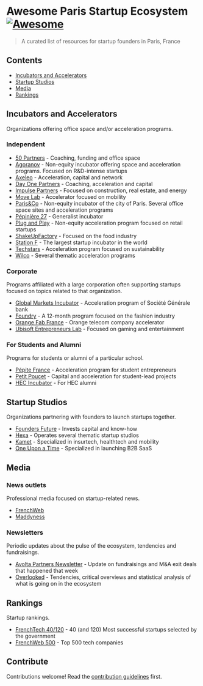 # Awesome Paris Startup Ecosystem [![Awesome](https://awesome.re/badge.svg)](https://awesome.re)

> A curated list of resources for startup founders in Paris, France


## Contents

- [Incubators and Accelerators](#incubators-and-accelerators)
- [Startup Studios](#startup-studios)
- [Media](#media)
- [Rankings](#rankings)

## Incubators and Accelerators

Organizations offering office space and/or acceleration programs.

### Independent

- [50 Partners](https://www.50partners.fr/) - Coaching, funding and office space
- [Agoranov](https://www.agoranov.com/) - Non-equity incubator offering space and acceleration programs. Focused on R&D-intense startups
- [Axeleo](https://www.axeleo.com/) - Acceleration, capital and network
- [Day One Partners](https://www.dayonepartners.com/) - Coaching, acceleration and capital
- [Impulse Partners](https://impulse-partners.com/) - Focused on construction, real estate, and energy
- [Move Lab](https://moove-lab.com/) - Accelerator focused on mobility
- [Paris&Co](https://www.parisandco.paris/) - Non-equity incubator of the city of Paris. Several office space sites and acceleration programs
- [Pépinière 27](http://www.pepiniere27.fr/) - Generalist incubator
- [Plug and Play](https://www.plugandplaytechcenter.com/retail/france/) - Non-equity acceleration program focused on retail startups
- [ShakeUpFactory](http://shakeupfactory.co/) - Focused on the food industry
- [Station F](https://stationf.co/) - The largest startup incubator in the world
- [Techstars](https://www.techstars.com/accelerators/paris) - Acceleration program focused on sustainability
- [Wilco](https://www.wilco-startup.com/) - Several thematic acceleration programs

### Corporate

Programs affiliated with a large corporation often supporting startups focused on topics related to that organization.

- [Global Markets Incubator](https://globalmarketsincubator.societegenerale.com/en/) - Acceleration program of Société Générale bank
- [Foundry](https://www.foundryftlab.com/) - A 12-month program focused on the fashion industry
- [Orange Fab France](https://orangefabfrance.fr/en/) - Orange telecom company accelerator
- [Ubisoft Entrepreneurs Lab](https://www.ubisoft.com/en-us/company/about-us/innovation/startup-programs) - Focused on gaming and entertainment

### For Students and Alumni

Programs for students or alumni of a particular school.

- [Pépite France](https://www.pepite-france.fr/en/) - Acceleration program for student entrepreneurs
- [Petit Poucet](http://petitpoucet.fr) - Capital and acceleration for student-lead projects
- [HEC Incubator](https://www.hec.edu/en/faculty-research/centers/innovation-entrepreneurship-center/programs/incubateur-hec-paris) - For HEC alumni

## Startup Studios

Organizations partnering with founders to launch startups together.

- [Founders Future](https://www.foundersfuture.com/) - Invests capital and know-how
- [Hexa](https://www.hexa.cc/) - Operates several thematic startup studios
- [Kamet](https://www.kametventures.com/) - Specialized in insurtech, healthtech and mobility
- [One Upon a Time](https://www.onceuponatime.co/) - Specialized in launching B2B SaaS

## Media

### News outlets

Professional media focused on startup-related news.

- [FrenchWeb](https://www.frenchweb.fr/)
- [Maddyness](https://www.maddyness.com/)

### Newsletters

Periodic updates about the pulse of the ecosystem, tendencies and fundraisings.

- [Avolta Partners Newsletter](https://avoltapartners.us5.list-manage.com/subscribe?u=b56a273de0c742a861eb109c0&id=82cad6f397) - Update on fundraisings and M&A exit deals that happened that week
- [Overlooked](https://alexandre.substack.com/) - Tendencies, critical overviews and statistical analysis of what is going on in the ecosystem

## Rankings

 Startup rankings.

- [FrenchTech 40/120](https://lafrenchtech.com/en/how-france-helps-startups/french-tech-next40-120/) - 40 (and 120) Most successful startups selected by the government
- [FrenchWeb 500](https://www.frenchweb.fr/fw500) - Top 500 tech companies

## Contribute

Contributions welcome! Read the [contribution guidelines](contributing.md) first.
